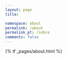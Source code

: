 ```yaml
---
layout: page
title:

namespace: about
permalink: /about
permalink_pt: /sobre
comments: false
---
```


{% tf _pages/about.html %}
